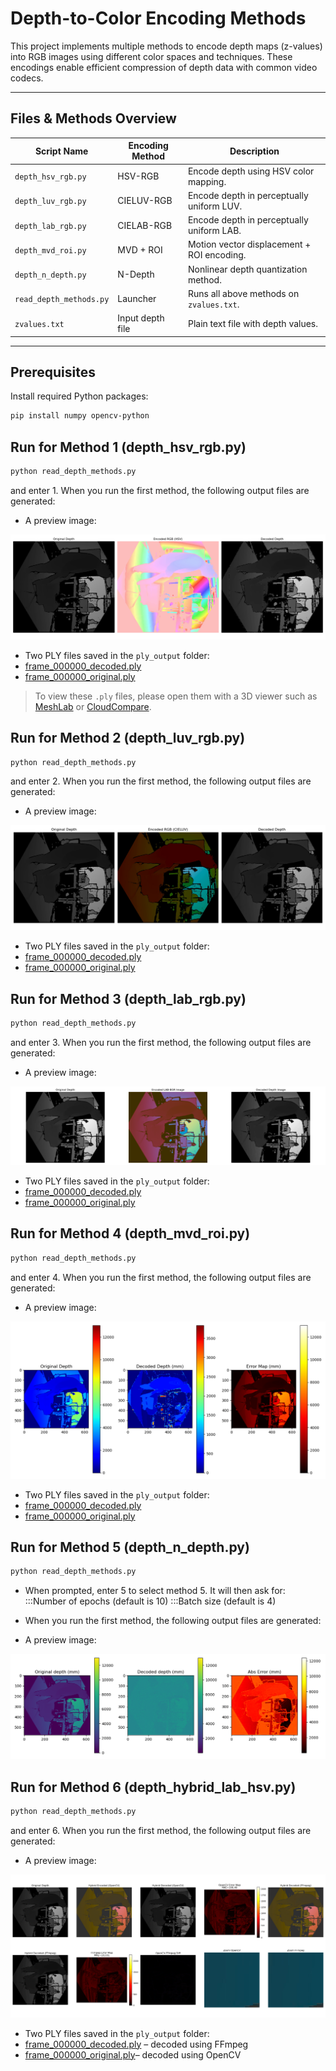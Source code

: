# Depth-to-Color Encoding Methods

This project implements multiple methods to encode depth maps (z-values) into RGB images using different color spaces and techniques. These encodings enable efficient compression of depth data with common video codecs.

---

## Files & Methods Overview

| Script Name           | Encoding Method    | Description                                  |
|-----------------------|--------------------|----------------------------------------------|
| `depth_hsv_rgb.py`    | HSV-RGB            | Encode depth using HSV color mapping.        |
| `depth_luv_rgb.py`    | CIELUV-RGB         | Encode depth in perceptually uniform LUV.   |
| `depth_lab_rgb.py`    | CIELAB-RGB         | Encode depth in perceptually uniform LAB.   |
| `depth_mvd_roi.py`    | MVD + ROI          | Motion vector displacement + ROI encoding.  |
| `depth_n_depth.py`    | N-Depth            | Nonlinear depth quantization method.         |
| `read_depth_methods.py` | Launcher          | Runs all above methods on `zvalues.txt`.     |
| `zvalues.txt`         | Input depth file   | Plain text file with depth values.            |

---

## Prerequisites

Install required Python packages:

```bash
pip install numpy opencv-python
```

## Run for Method 1 (depth_hsv_rgb.py)

```bash
python read_depth_methods.py 
```
and enter 1. When you run the first method, the following output files are generated:

- A preview image:

![Preview Frame 0](1/preview_frame_0.png)

- Two PLY files saved in the `ply_output` folder:
- [frame_000000_decoded.ply](ply_output/frame_000000_decoded.ply)
- [frame_000000_original.ply](ply_output/frame_000000_original.ply)


> To view these `.ply` files, please open them with a 3D viewer such as [MeshLab](https://www.meshlab.net/) or [CloudCompare](https://www.danielgm.net/cc/).


## Run for Method 2 (depth_luv_rgb.py)

```bash
python read_depth_methods.py 
```
and enter 2. When you run the first method, the following output files are generated:

- A preview image:

![Preview Frame 0](2/viz_frame_000000.png)

- Two PLY files saved in the `ply_output` folder:
- [frame_000000_decoded.ply](frame_000000_decoded.ply)
- [frame_000000_original.ply](frame_000000_original.ply)


## Run for Method 3 (depth_lab_rgb.py)

```bash
python read_depth_methods.py 
```
and enter 3. When you run the first method, the following output files are generated:

- A preview image:

![Preview Frame 0](3/depth_lab_plot.png)

- Two PLY files saved in the `ply_output` folder:
- [frame_000000_decoded.ply](decoded_depth.ply)
- [frame_000000_original.ply](encoded_lab_color.ply)

## Run for Method 4 (depth_mvd_roi.py)

```bash
python read_depth_methods.py 
```
and enter 4. When you run the first method, the following output files are generated:

- A preview image:

![Preview Frame 0](4/depth_error_plot.png)

- Two PLY files saved in the `ply_output` folder:
- [frame_000000_decoded.ply](decoded_cloud.ply)
- [frame_000000_original.ply](encoded_cloud.ply)

## Run for Method 5 (depth_n_depth.py)

```bash
python read_depth_methods.py 
```
- When prompted, enter 5 to select method 5. It will then ask for:
:::Number of epochs (default is 10)
:::Batch size (default is 4) 

- When you run the first method, the following output files are generated:

- A preview image:

![Preview Frame 0](5/plots/eval_plot_000000.png)

## Run for Method 6 (depth_hybrid_lab_hsv.py)

```bash
python read_depth_methods.py 
```
and enter 6. When you run the first method, the following output files are generated:

- A preview image:

![Preview Frame 0](6/depth_hybrid_plot_000.png)

- Two PLY files saved in the `ply_output` folder: 
- [frame_000000_decoded.ply](decoded_ffmpeg_000.ply) – decoded using FFmpeg
- [frame_000000_original.ply](decoded_opencv_000.ply)– decoded using OpenCV